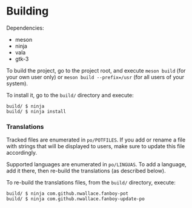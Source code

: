 # Building

Dependencies:
  * meson
  * ninja
  * vala
  * gtk-3

To build the project, go to the project root, and execute `meson build` (for your own user only) or `meson build --prefix=/usr` (for all users of your system).

To install it, go to the `build/` directory and execute:
```
build/ $ ninja
build/ $ ninja install
```

### Translations

Tracked files are enumerated in `po/POTFILES`. If you add or rename a file with strings that will be displayed to users, make sure to update this file accordingly.

Supported languages are enumerated in `po/LINGUAS`. To add a language, add it there, then re-build the translations (as described below).

To re-build the translations files, from the `build/` directory, execute:

```
build/ $ ninja com.github.nwallace.fanboy-pot
build/ $ ninja com.github.nwallace.fanboy-update-po
```
